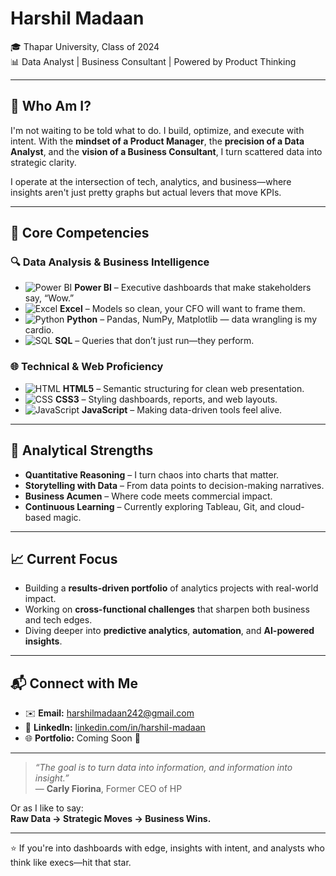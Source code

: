 # Harshil Madaan

🎓 Thapar University, Class of 2024  
📊 Data Analyst | Business Consultant | Powered by Product Thinking

---

## 🧠 Who Am I?

I'm not waiting to be told what to do. I build, optimize, and execute with intent. With the **mindset of a Product Manager**, the **precision of a Data Analyst**, and the **vision of a Business Consultant**, I turn scattered data into strategic clarity.

I operate at the intersection of tech, analytics, and business—where insights aren't just pretty graphs but actual levers that move KPIs.

---

## 💼 Core Competencies

### 🔍 Data Analysis & Business Intelligence
- ![Power BI](https://img.shields.io/badge/-PowerBI-F2C811?logo=powerbi&logoColor=black&style=flat) **Power BI** – Executive dashboards that make stakeholders say, “Wow.”
- ![Excel](https://img.shields.io/badge/-Advanced%20Excel-217346?logo=microsoft-excel&logoColor=white&style=flat) **Excel** – Models so clean, your CFO will want to frame them.
- ![Python](https://img.shields.io/badge/-Python-3776AB?logo=python&logoColor=white&style=flat) **Python** – Pandas, NumPy, Matplotlib — data wrangling is my cardio.
- ![SQL](https://img.shields.io/badge/-SQL-4479A1?logo=postgresql&logoColor=white&style=flat) **SQL** – Queries that don’t just run—they perform.

### 🌐 Technical & Web Proficiency
- ![HTML](https://img.shields.io/badge/-HTML5-E34F26?logo=html5&logoColor=white&style=flat) **HTML5** – Semantic structuring for clean web presentation.
- ![CSS](https://img.shields.io/badge/-CSS3-1572B6?logo=css3&logoColor=white&style=flat) **CSS3** – Styling dashboards, reports, and web layouts.
- ![JavaScript](https://img.shields.io/badge/-JavaScript-F7DF1E?logo=javascript&logoColor=black&style=flat) **JavaScript** – Making data-driven tools feel alive.

---

## 🔬 Analytical Strengths

- **Quantitative Reasoning** – I turn chaos into charts that matter.
- **Storytelling with Data** – From data points to decision-making narratives.
- **Business Acumen** – Where code meets commercial impact.
- **Continuous Learning** – Currently exploring Tableau, Git, and cloud-based magic.

---

## 📈 Current Focus

- Building a **results-driven portfolio** of analytics projects with real-world impact.  
- Working on **cross-functional challenges** that sharpen both business and tech edges.  
- Diving deeper into **predictive analytics**, **automation**, and **AI-powered insights**.

---

## 📬 Connect with Me

- ✉️ **Email:** [harshilmadaan242@gmail.com](mailto:harshilmadaan242@gmail.com)  
- 💼 **LinkedIn:** [linkedin.com/in/harshil-madaan](https://www.linkedin.com/in/harshil-madaan/)  
- 🌐 **Portfolio:** Coming Soon 🚀

---

> _“The goal is to turn data into information, and information into insight.”_  
> — **Carly Fiorina**, Former CEO of HP

Or as I like to say:  
**Raw Data → Strategic Moves → Business Wins.**

---

⭐ If you're into dashboards with edge, insights with intent, and analysts who think like execs—hit that star.
